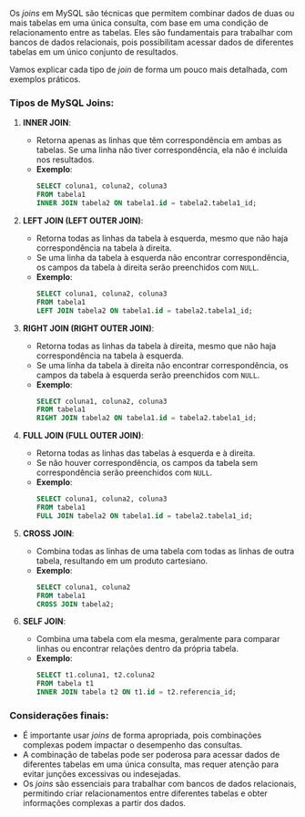 Os *joins* em MySQL são técnicas que permitem combinar dados de duas ou mais tabelas em uma única consulta, com base em uma condição de relacionamento entre as tabelas. Eles são fundamentais para trabalhar com bancos de dados relacionais, pois possibilitam acessar dados de diferentes tabelas em um único conjunto de resultados.

Vamos explicar cada tipo de *join* de forma um pouco mais detalhada, com exemplos práticos.

### Tipos de MySQL Joins:

1. **INNER JOIN**:

    - Retorna apenas as linhas que têm correspondência em ambas as tabelas. Se uma linha não tiver correspondência, ela não é incluída nos resultados.
    - **Exemplo**:
        ```sql
        SELECT coluna1, coluna2, coluna3
        FROM tabela1
        INNER JOIN tabela2 ON tabela1.id = tabela2.tabela1_id;
        ```

2. **LEFT JOIN (LEFT OUTER JOIN)**:

    - Retorna todas as linhas da tabela à esquerda, mesmo que não haja correspondência na tabela à direita.
    - Se uma linha da tabela à esquerda não encontrar correspondência, os campos da tabela à direita serão preenchidos com `NULL`.
    - **Exemplo**:
        ```sql
        SELECT coluna1, coluna2, coluna3
        FROM tabela1
        LEFT JOIN tabela2 ON tabela1.id = tabela2.tabela1_id;
        ```

3. **RIGHT JOIN (RIGHT OUTER JOIN)**:

    - Retorna todas as linhas da tabela à direita, mesmo que não haja correspondência na tabela à esquerda.
    - Se uma linha da tabela à direita não encontrar correspondência, os campos da tabela à esquerda serão preenchidos com `NULL`.
    - **Exemplo**:
        ```sql
        SELECT coluna1, coluna2, coluna3
        FROM tabela1
        RIGHT JOIN tabela2 ON tabela1.id = tabela2.tabela1_id;
        ```

4. **FULL JOIN (FULL OUTER JOIN)**:

    - Retorna todas as linhas das tabelas à esquerda e à direita.
    - Se não houver correspondência, os campos da tabela sem correspondência serão preenchidos com `NULL`.
    - **Exemplo**:
        ```sql
        SELECT coluna1, coluna2, coluna3
        FROM tabela1
        FULL JOIN tabela2 ON tabela1.id = tabela2.tabela1_id;
        ```

5. **CROSS JOIN**:

    - Combina todas as linhas de uma tabela com todas as linhas de outra tabela, resultando em um produto cartesiano.
    - **Exemplo**:
        ```sql
        SELECT coluna1, coluna2
        FROM tabela1
        CROSS JOIN tabela2;
        ```

6. **SELF JOIN**:

    - Combina uma tabela com ela mesma, geralmente para comparar linhas ou encontrar relações dentro da própria tabela.
    - **Exemplo**:
        ```sql
        SELECT t1.coluna1, t2.coluna2
        FROM tabela t1
        INNER JOIN tabela t2 ON t1.id = t2.referencia_id;
        ```

### Considerações finais:

- É importante usar *joins* de forma apropriada, pois combinações complexas podem impactar o desempenho das consultas.
- A combinação de tabelas pode ser poderosa para acessar dados de diferentes tabelas em uma única consulta, mas requer atenção para evitar junções excessivas ou indesejadas.
- Os *joins* são essenciais para trabalhar com bancos de dados relacionais, permitindo criar relacionamentos entre diferentes tabelas e obter informações complexas a partir dos dados.